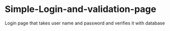 # Simple-Login-and-validation-page
Login page that takes user name and password and verifies it with database
